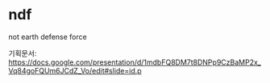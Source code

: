 ndf
===

not earth defense force

기획문서: 
https://docs.google.com/presentation/d/1mdbFQ8DM7t8DNPp9CzBaMP2x_Vq84goFQUm6JCdZ_Vo/edit#slide=id.p
